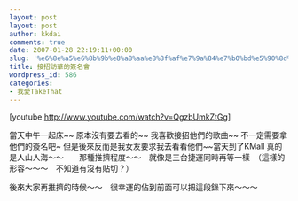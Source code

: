 ```yaml
---
layout: post
layout: post
author: kkdai
comments: true
date: 2007-01-28 22:19:11+00:00
slug: '%e6%8e%a5%e6%8b%9b%e8%a8%aa%e8%8f%af%e7%9a%84%e7%b0%bd%e5%90%8d%e6%9c%83'
title: 接招訪華的簽名會
wordpress_id: 586
categories:
- 我愛TakeThat
---
```


[youtube http://www.youtube.com/watch?v=QgzbUmkZtGg]

當天中午一起床~~ 原本沒有要去看的~~ 我喜歡接招他們的歌曲~~ 不一定需要拿他們的簽名吧~ 但是後來反而是我女友要求我去看看他們~~當天到了KMall 真的是人山人海～～　　那種推擠程度～～　就像是三台捷運同時再等一樣　（這樣的形容～～～　不知道有沒有貼切？）

後來大家再推擠的時候～～　很幸運的佔到前面可以把這段錄下來～～～
